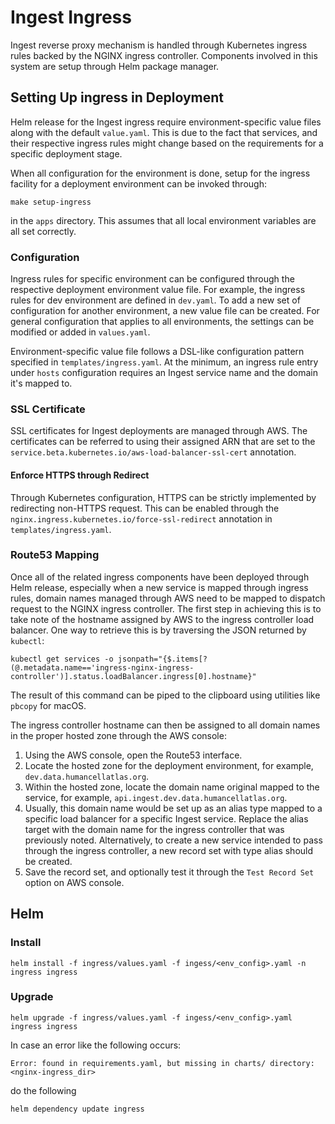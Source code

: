 # Ingest Ingress

Ingest reverse proxy mechanism is handled through Kubernetes ingress rules backed by the NGINX ingress controller. Components involved in this system are setup through Helm package manager.

## Setting Up ingress in Deployment

Helm release for the Ingest ingress require environment-specific value files along with the default `value.yaml`. This is due to the fact that services, and their respective ingress rules might change based on the requirements for a specific deployment stage.

When all configuration for the environment is done, setup for the ingress facility for a deployment environment can be invoked through:

    make setup-ingress

in the `apps` directory. This assumes that all local environment variables are all set correctly.

### Configuration

Ingress rules for specific environment can be configured through the respective deployment environment value file. For example, the ingress rules for dev environment are defined in `dev.yaml`. To add a new set of configuration for another environment, a new value file can be created. For general configuration that applies to all environments, the settings can be modified or added in `values.yaml`.

Environment-specific value file follows a DSL-like configuration pattern specified in `templates/ingress.yaml`. At the minimum, an ingress rule entry under `hosts` configuration requires an Ingest service name and the domain it's mapped to.

### SSL Certificate

SSL certificates for Ingest deployments are managed through AWS. The certificates can be referred to using their assigned ARN that are set to the `service.beta.kubernetes.io/aws-load-balancer-ssl-cert` annotation.

#### Enforce HTTPS through Redirect

Through Kubernetes configuration, HTTPS can be strictly implemented by redirecting non-HTTPS request. This can be enabled through the `nginx.ingress.kubernetes.io/force-ssl-redirect` annotation in `templates/ingress.yaml`.

### Route53 Mapping

Once all of the related ingress components have been deployed through Helm release, especially when a new service is mapped through ingress rules, domain names managed through AWS need to be mapped to dispatch request to the NGINX ingress controller. The first step in achieving this is to take note of the hostname assigned by AWS to the ingress controller load balancer. One way to retrieve this is by traversing the JSON returned by `kubectl`:

    kubectl get services -o jsonpath="{$.items[?(@.metadata.name=='ingress-nginx-ingress-controller')].status.loadBalancer.ingress[0].hostname}"

The result of this command can be piped to the clipboard using utilities like `pbcopy` for macOS.

The ingress controller hostname can then be assigned to all domain names in the proper hosted zone through the AWS console:

1. Using the AWS console, open the Route53 interface.
1. Locate the hosted zone for the deployment environment, for example, `dev.data.humancellatlas.org`.
1. Within the hosted zone, locate the domain name original mapped to the service, for example, `api.ingest.dev.data.humancellatlas.org`.
1. Usually, this domain name would be set up as an alias type mapped to a specific load balancer for a specific Ingest service. Replace the alias target with the domain name for the ingress controller that was previously noted. Alternatively, to create a new service intended to pass through the ingress controller, a new record set with type alias should be created.
1. Save the record set, and optionally test it through the `Test Record Set` option on AWS console.

## Helm

### Install

    helm install -f ingress/values.yaml -f ingess/<env_config>.yaml -n ingress ingress

### Upgrade

	helm upgrade -f ingress/values.yaml -f ingess/<env_config>.yaml ingress ingress

In case an error like the following occurs:

    Error: found in requirements.yaml, but missing in charts/ directory: <nginx-ingress_dir>

do the following

    helm dependency update ingress
